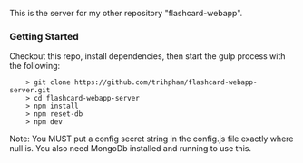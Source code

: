 This is the server for my other repository "flashcard-webapp".


### Getting Started ###

Checkout this repo, install dependencies, then start the gulp process with the following:

```
	> git clone https://github.com/trihpham/flashcard-webapp-server.git
	> cd flashcard-webapp-server
	> npm install
  	> npm reset-db
	> npm dev
```
Note: You MUST put a config secret string in the config.js file exactly where null is. You also need MongoDb installed and running to use this.
